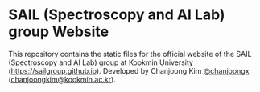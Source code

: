 # SAIL (Spectroscopy and AI Lab) group Website

This repository contains the static files for the official website of the SAIL (Spectroscopy and AI Lab) group at Kookmin University (https://sailgroup.github.io). Developed by Chanjoong Kim [@chanjoongx](https://github.com/chanjoongx) (chanjoongkim@kookmin.ac.kr).


